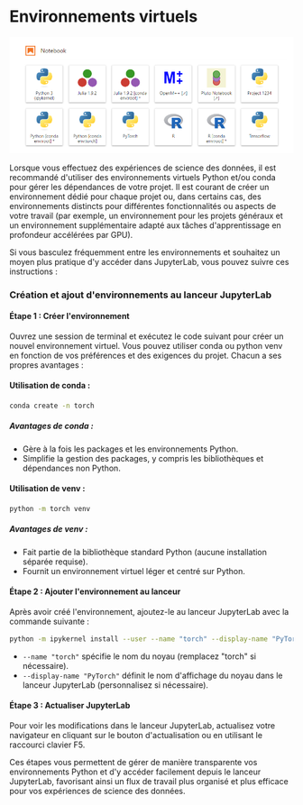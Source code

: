 # Environnements virtuels

![Environnements virtuels](../images/custom-launchers.png)

Lorsque vous effectuez des expériences de science des données, il est recommandé d'utiliser des environnements virtuels Python et/ou conda pour gérer les dépendances de votre projet. Il est courant de créer un environnement dédié pour chaque projet ou, dans certains cas, des environnements distincts pour différentes fonctionnalités ou aspects de votre travail (par exemple, un environnement pour les projets généraux et un environnement supplémentaire adapté aux tâches d'apprentissage en profondeur accélérées par GPU).

Si vous basculez fréquemment entre les environnements et souhaitez un moyen plus pratique d'y accéder dans JupyterLab, vous pouvez suivre ces instructions :

### Création et ajout d'environnements au lanceur JupyterLab

#### Étape 1 : Créer l'environnement

Ouvrez une session de terminal et exécutez le code suivant pour créer un nouvel environnement virtuel. Vous pouvez utiliser conda ou python venv en fonction de vos préférences et des exigences du projet. Chacun a ses propres avantages :

#### Utilisation de conda :

```bash
conda create -n torch
```

##### Avantages de conda :

- Gère à la fois les packages et les environnements Python.
- Simplifie la gestion des packages, y compris les bibliothèques et dépendances non Python.

#### Utilisation de venv :

```bash
python -m torch venv
```

##### Avantages de venv :

- Fait partie de la bibliothèque standard Python (aucune installation séparée requise).
- Fournit un environnement virtuel léger et centré sur Python.

#### Étape 2 : Ajouter l'environnement au lanceur

Après avoir créé l'environnement, ajoutez-le au lanceur JupyterLab avec la commande suivante :

```bash
python -m ipykernel install --user --name "torch" --display-name "PyTorch"
```

- `--name "torch"` spécifie le nom du noyau (remplacez "torch" si nécessaire).
- `--display-name "PyTorch"` définit le nom d'affichage du noyau dans le lanceur JupyterLab (personnalisez si nécessaire).

#### Étape 3 : Actualiser JupyterLab

Pour voir les modifications dans le lanceur JupyterLab, actualisez votre navigateur en cliquant sur le bouton d'actualisation ou en utilisant le raccourci clavier F5.

Ces étapes vous permettent de gérer de manière transparente vos environnements Python et d'y accéder facilement depuis le lanceur JupyterLab, favorisant ainsi un flux de travail plus organisé et plus efficace pour vos expériences de science des données.
